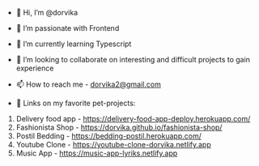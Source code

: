 - 👋 Hi, I’m @dorvika
- 👀 I’m passionate with Frontend
- 🌱 I’m currently learning Typescript
- 💞️ I’m looking to collaborate on interesting and difficult projects to gain experience
- 📫 How to reach me - dorvika2@gmail.com

- 🔗 Links on my favorite pet-projects:
1. Delivery food app - https://delivery-food-app-deploy.herokuapp.com/
2. Fashionista Shop - https://dorvika.github.io/fashionista-shop/
3. Postil Bedding - https://bedding-postil.herokuapp.com/
4. Youtube Clone - https://youtube-clone-dorvika.netlify.app
5. Music App - https://music-app-lyriks.netlify.app

<!---
dorvika/dorvika is a ✨ special ✨ repository because its `README.md` (this file) appears on your GitHub profile.
You can click the Preview link to take a look at your changes.
--->
